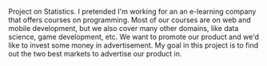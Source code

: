 Project on Statistics.
I pretended I'm working for an an e-learning company that offers courses on programming. Most of our courses are on web and mobile development, but we also cover many other domains, like data science, game development, etc.
We want to promote our product and we'd like to invest some money in advertisement. My goal in this project is to find out the two best markets to advertise our product in.
